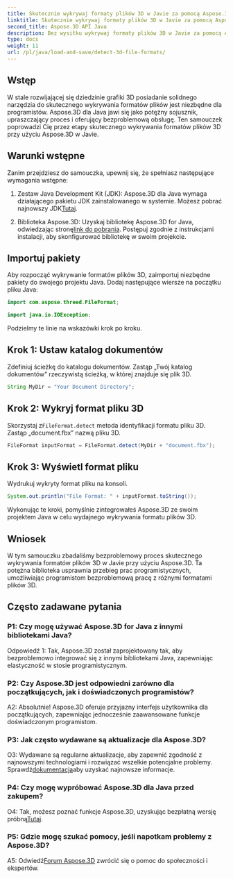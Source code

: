 ```yaml
---
title: Skutecznie wykrywaj formaty plików 3D w Javie za pomocą Aspose.3D
linktitle: Skutecznie wykrywaj formaty plików 3D w Javie za pomocą Aspose.3D
second_title: Aspose.3D API Java
description: Bez wysiłku wykrywaj formaty plików 3D w Javie za pomocą Aspose.3D. Usprawnij proces programowania dzięki tej potężnej bibliotece.
type: docs
weight: 11
url: /pl/java/load-and-save/detect-3d-file-formats/
---
```

## Wstęp

W stale rozwijającej się dziedzinie grafiki 3D posiadanie solidnego narzędzia do skutecznego wykrywania formatów plików jest niezbędne dla programistów. Aspose.3D dla Java jawi się jako potężny sojusznik, upraszczający proces i oferujący bezproblemową obsługę. Ten samouczek poprowadzi Cię przez etapy skutecznego wykrywania formatów plików 3D przy użyciu Aspose.3D w Javie.

## Warunki wstępne

Zanim przejdziesz do samouczka, upewnij się, że spełniasz następujące wymagania wstępne:

1. Zestaw Java Development Kit (JDK): Aspose.3D dla Java wymaga działającego pakietu JDK zainstalowanego w systemie. Możesz pobrać najnowszy JDK[Tutaj](https://www.oracle.com/java/technologies/javase-downloads.html).

2.  Biblioteka Aspose.3D: Uzyskaj bibliotekę Aspose.3D for Java, odwiedzając stronę[link do pobrania](https://releases.aspose.com/3d/java/). Postępuj zgodnie z instrukcjami instalacji, aby skonfigurować bibliotekę w swoim projekcie.

## Importuj pakiety

Aby rozpocząć wykrywanie formatów plików 3D, zaimportuj niezbędne pakiety do swojego projektu Java. Dodaj następujące wiersze na początku pliku Java:

```java
import com.aspose.threed.FileFormat;

import java.io.IOException;
```

Podzielmy te linie na wskazówki krok po kroku.

## Krok 1: Ustaw katalog dokumentów

Zdefiniuj ścieżkę do katalogu dokumentów. Zastąp „Twój katalog dokumentów” rzeczywistą ścieżką, w której znajduje się plik 3D.

```java
String MyDir = "Your Document Directory";
```

## Krok 2: Wykryj format pliku 3D

 Skorzystaj z`FileFormat.detect` metoda identyfikacji formatu pliku 3D. Zastąp „document.fbx” nazwą pliku 3D.

```java
FileFormat inputFormat = FileFormat.detect(MyDir + "document.fbx");
```

## Krok 3: Wyświetl format pliku

Wydrukuj wykryty format pliku na konsoli.

```java
System.out.println("File Format: " + inputFormat.toString());
```

Wykonując te kroki, pomyślnie zintegrowałeś Aspose.3D ze swoim projektem Java w celu wydajnego wykrywania formatu plików 3D.

## Wniosek

W tym samouczku zbadaliśmy bezproblemowy proces skutecznego wykrywania formatów plików 3D w Javie przy użyciu Aspose.3D. Ta potężna biblioteka usprawnia przebieg prac programistycznych, umożliwiając programistom bezproblemową pracę z różnymi formatami plików 3D.

## Często zadawane pytania

### P1: Czy mogę używać Aspose.3D for Java z innymi bibliotekami Java?

Odpowiedź 1: Tak, Aspose.3D został zaprojektowany tak, aby bezproblemowo integrować się z innymi bibliotekami Java, zapewniając elastyczność w stosie programistycznym.

### P2: Czy Aspose.3D jest odpowiedni zarówno dla początkujących, jak i doświadczonych programistów?

A2: Absolutnie! Aspose.3D oferuje przyjazny interfejs użytkownika dla początkujących, zapewniając jednocześnie zaawansowane funkcje doświadczonym programistom.

### P3: Jak często wydawane są aktualizacje dla Aspose.3D?

 O3: Wydawane są regularne aktualizacje, aby zapewnić zgodność z najnowszymi technologiami i rozwiązać wszelkie potencjalne problemy. Sprawdź[dokumentacja](https://reference.aspose.com/3d/java/)aby uzyskać najnowsze informacje.

### P4: Czy mogę wypróbować Aspose.3D dla Java przed zakupem?

 O4: Tak, możesz poznać funkcje Aspose.3D, uzyskując bezpłatną wersję próbną[Tutaj](https://releases.aspose.com/).

### P5: Gdzie mogę szukać pomocy, jeśli napotkam problemy z Aspose.3D?

A5: Odwiedź[Forum Aspose.3D](https://forum.aspose.com/c/3d/18) zwrócić się o pomoc do społeczności i ekspertów.